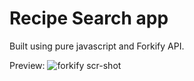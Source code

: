 # Recipe Search app

Built using pure javascript and Forkify API.

Preview:
![forkify scr-shot](forkify.png)
